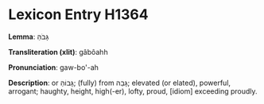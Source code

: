 # Lexicon Entry H1364

**Lemma**: גָּבֹהַּ

**Transliteration (xlit)**: gâbôahh

**Pronunciation**: gaw-bo'-ah

**Description**:
or גָּבוֹהַּ; (fully) from גָּבַהּ; elevated (or elated), powerful, arrogant; haughty, height, high(-er), lofty, proud, [idiom] exceeding proudly.
